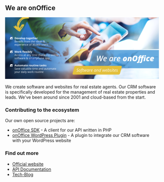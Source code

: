 ## We are onOffice

![onOffice banner](./onOffice-banner.png)

We create software and websites for real estate agents. Our CRM software is specifically developed for the management of real estate properties and leads. We've been around since 2001 and cloud-based from the start.

### Contributing to the ecosystem

Our own open source projects are:

- [onOffice SDK](https://github.com/onOfficeGmbH/sdk) - A client for our API written in PHP
- [onOffice WordPress Plugin](https://github.com/onOfficeGmbH/oo-wp-plugin) - A plugin to integrate our CRM software with your WordPress website

### Find out more

- [Official website](https://en.onoffice.com/)
- [API Documentation](https://apidoc.onoffice.de/)
- [Tech-Blog](https://tech-blog.onoffice.de/)
